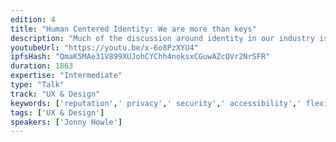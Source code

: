 ```yaml
---
edition: 4
title: "Human Centered Identity: We are more than keys"
description: "Much of the discussion around identity in our industry is centered on specific identifiers, authentication standards, open protocols, etc. However, I think we need to consider identity from the human outward. What do we care about when we talk about identity? How does identity relate to reputation? What does self-sovereignty actually mean? And of course, what do we need to consider when designing experiences to support the most fundamental aspects of ourselves. Privacy, security, accessibility and flexibility become increasingly critical in this context. The goal of this presentation is to first establish a shared understanding of the fundamental concepts and behaviors we are trying to translate online. To do this, I draw on philosophy, psychology and sociology. Then, an examination of the current state of digital identity and it's many design flaws. And finally, a road towards a solution. Where are we so far? What have we learned about addressing the privacy and security concerns of people through design? What are the current best practices and thinking around designing experiences for interacting and managing your identity. It's been said that money is the killer app of crypto, but what is worth more: you money or your identity?"
youtubeUrl: "https://youtu.be/x-6o8PzXYU4"
ipfsHash: "QmaK5MAe31V899XUJohCYChh4noksxCGuwAZcQVr2NrSFR"
duration: 1863
expertise: "Intermediate"
type: "Talk"
track: "UX & Design"
keywords: ['reputation',' privacy',' security',' accessibility',' flexibility']
tags: ['UX & Design']
speakers: ['Jonny Howle']
---
```

